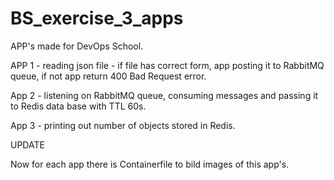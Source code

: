 # BS_exercise_3_apps

APP's made for DevOps School.

APP 1 - reading json file - if file has correct form, app posting it to RabbitMQ queue, if not app return 400 Bad Request error.

App 2 - listening on RabbitMQ queue, consuming messages and passing it to Redis data base with TTL 60s.

App 3 - printing out number of objects stored in Redis.



UPDATE

Now for each app there is Containerfile to bild images of this app's.
